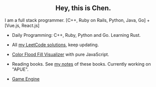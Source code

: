 <h2 align="center">Hey, this is Chen.</h2>

I am a full stack programmer. [C++, Ruby on Rails, Python, Java, Go] + [Vue.js, React.js]

- Daily Programming: C++, Ruby, Python and Go. Learning Rust.

- All [my LeetCode solutions](https://github.com/alfmunny/leetcode), keep updating.

- [Color Flood Fill Visualizer](http://alfmunny.com/algorithm-challenges/color-fill/) with pure JavaScript.

- Reading books. See [my notes](https://github.com/alfmunny/book-notes) of these books. Currently working on "APUE".

- [Game Engine](https://github.com/alfmunny/GameEngineMac)
